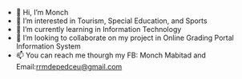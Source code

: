 - 👋 Hi, I’m Monch
- 👀 I’m interested in Tourism, Special Education, and Sports
- 🌱 I’m currently learning in Information Technology
- 💞️ I’m looking to collaborate on my project in Online Grading Portal Information System
- 📫 You can reach me thourgh my FB: Monch Mabitad and Email:rrmdepedceu@gmail.com

<!---
batangtourguide17/batangtourguide17 is a ✨ special ✨ repository because its `README.md` (this file) appears on your GitHub profile.
You can click the Preview link to take a look at your changes.
--->
